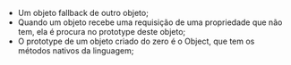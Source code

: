 * Um objeto fallback de outro objeto;
* Quando um objeto recebe uma requisição de uma propriedade que não tem, ela é procura no prototype deste objeto;
* O prototype de um objeto criado do zero é o Object, que tem os métodos nativos da linguagem;


